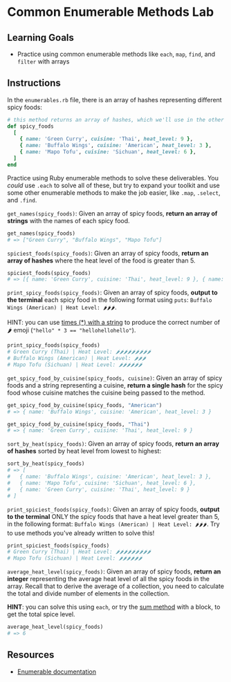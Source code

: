 # Common Enumerable Methods Lab

## Learning Goals

- Practice using common enumerable methods like `each`, `map`, `find`, and `filter` with
  arrays

## Instructions

In the `enumerables.rb` file, there is an array of hashes representing different
spicy foods:

```rb
# this method returns an array of hashes, which we'll use in the other methods
def spicy_foods
  [
    { name: 'Green Curry', cuisine: 'Thai', heat_level: 9 },
    { name: 'Buffalo Wings', cuisine: 'American', heat_level: 3 },
    { name: 'Mapo Tofu', cuisine: 'Sichuan', heat_level: 6 },
  ]
end
```

Practice using Ruby enumerable methods to solve these deliverables. You _could_
use `.each` to solve all of these, but try to expand your toolkit and use some
other enumerable methods to make the job easier, like `.map`, `.select`, and
`.find`.

`get_names(spicy_foods)`: Given an array of spicy foods, **return an array of
strings** with the names of each spicy food.

```rb
get_names(spicy_foods)
# => ["Green Curry", "Buffalo Wings", "Mapo Tofu"]
```

`spiciest_foods(spicy_foods)`: Given an array of spicy foods, **return an array
of hashes** where the heat level of the food is greater than 5.

```rb
spiciest_foods(spicy_foods)
# => [{ name: 'Green Curry', cuisine: 'Thai', heat_level: 9 }, { name: 'Mapo Tofu', cuisine: 'Sichuan', heat_level: 6 }]
```

`print_spicy_foods(spicy_foods)`: Given an array of spicy foods, **output to the
terminal** each spicy food in the following format using `puts`:
`Buffalo Wings (American) | Heat Level: 🌶🌶🌶`.

HINT: you can use [times (\*) with a string][string times] to produce the
correct number of 🌶 emoji (`"hello" * 3 == "hellohellohello"`).

```rb
print_spicy_foods(spicy_foods)
# Green Curry (Thai) | Heat Level: 🌶🌶🌶🌶🌶🌶🌶🌶🌶
# Buffalo Wings (American) | Heat Level: 🌶🌶🌶
# Mapo Tofu (Sichuan) | Heat Level: 🌶🌶🌶🌶🌶🌶
```

[string times]: https://ruby-doc.org/core-2.7.3/String.html#method-i-2A

`get_spicy_food_by_cuisine(spicy_foods, cuisine)`: Given an array of spicy foods
and a string representing a cuisine, **return a single hash** for the spicy food
whose cuisine matches the cuisine being passed to the method.

```rb
get_spicy_food_by_cuisine(spicy_foods, "American")
# => { name: 'Buffalo Wings', cuisine: 'American', heat_level: 3 }

get_spicy_food_by_cuisine(spicy_foods, "Thai")
# => { name: 'Green Curry', cuisine: 'Thai', heat_level: 9 }
```

`sort_by_heat(spicy_foods)`: Given an array of spicy foods, **return an array of
hashes** sorted by heat level from lowest to highest:

```rb
sort_by_heat(spicy_foods)
# => [
#   { name: 'Buffalo Wings', cuisine: 'American', heat_level: 3 },
#   { name: 'Mapo Tofu', cuisine: 'Sichuan', heat_level: 6 },
#   { name: 'Green Curry', cuisine: 'Thai', heat_level: 9 }
# ]
```

`print_spiciest_foods(spicy_foods)`: Given an array of spicy foods, **output to
the terminal** ONLY the spicy foods that have a heat level greater than 5, in
the following format: `Buffalo Wings (American) | Heat Level: 🌶🌶🌶`. Try to
use methods you've already written to solve this!

```rb
print_spiciest_foods(spicy_foods)
# Green Curry (Thai) | Heat Level: 🌶🌶🌶🌶🌶🌶🌶🌶🌶
# Mapo Tofu (Sichuan) | Heat Level: 🌶🌶🌶🌶🌶🌶
```

`average_heat_level(spicy_foods)`: Given an array of spicy foods, **return an
integer** representing the average heat level of all the spicy foods in the
array. Recall that to derive the average of a collection, you need to calculate
the total and divide number of elements in the collection.

**HINT**: you can solve this using `each`, or try the [sum method][] with a
block, to get the total spice level.

```rb
average_heat_level(spicy_foods)
# => 6
```

## Resources

- [Enumerable documentation][ruby docs enumerable]

[ruby docs enumerable]: https://ruby-doc.org/core-2.7.3/Enumerable.html
[sum method]: https://ruby-doc.org/core-2.7.3/Enumerable.html#method-i-sum
